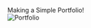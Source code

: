 Making a Simple Portfolio! <br>
![Portfolio](https://files.rupom.live/static/media/img/Rupom-s-Portfolio.png)
